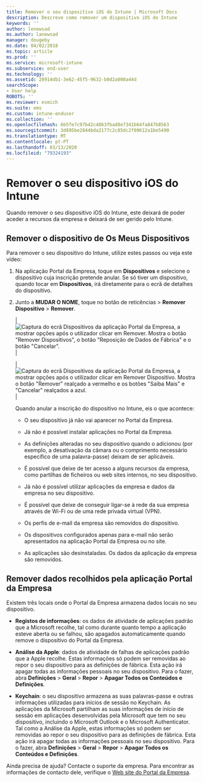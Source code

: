 ```yaml
---
title: Remover o seu dispositivo iOS do Intune | Microsoft Docs
description: Descreve como remover um dispositivo iOS do Intune
keywords: ''
author: lenewsad
ms.author: lanewsad
manager: dougeby
ms.date: 04/02/2018
ms.topic: article
ms.prod: ''
ms.service: microsoft-intune
ms.subservice: end-user
ms.technology: ''
ms.assetid: 28914db1-3e62-45f5-9632-b0d2a808a44d
searchScope:
- User help
ROBOTS: ''
ms.reviewer: esmich
ms.suite: ems
ms.custom: intune-enduser
ms.collection: ''
ms.openlocfilehash: 6b5fe7c97b42c4863fbad8e7341b64fa847b8563
ms.sourcegitcommit: 3d895be2844bda2177c2c85dc2f09612a1be5490
ms.translationtype: MT
ms.contentlocale: pt-PT
ms.lasthandoff: 03/13/2020
ms.locfileid: "79324193"
---
```

# <a name="remove-your-ios-device-from-intune"></a>Remover o seu dispositivo iOS do Intune

Quando remover o seu dispositivo iOS do Intune, este deixará de poder aceder a recursos da empresa e deixará de ser gerido pelo Intune.


## <a name="removing-the-device-from-my-devices"></a>Remover o dispositivo de Os Meus Dispositivos

Para remover o seu dispositivo do Intune, utilize estes passos ou veja este vídeo:


1. Na aplicação Portal da Empresa, toque em **Dispositivos** e selecione o dispositivo cuja inscrição pretende anular. Se só tiver um dispositivo, quando tocar em **Dispositivos**, irá diretamente para o ecrã de detalhes do dispositivo.

2. Junto a **MUDAR O NOME**, toque no botão de reticências > **Remover Dispositivo** > **Remover**.  

    |![Captura do ecrã Dispositivos da aplicação Portal da Empresa, a mostrar opções após o utilizador clicar em Remover. Mostra o botão "Remover Dispositivos", o botão "Reposição de Dados de Fábrica" e o botão "Cancelar".](./media/cp_ios_unenroll_after_1804_001.png)|

    |![Captura do ecrã Dispositivos da aplicação Portal da Empresa, a mostrar opções após o utilizador clicar em Remover Dispositivo. Mostra o botão "Remover" realçado a vermelho e os botões "Saiba Mais" e "Cancelar" realçados a azul.](./media/cp_ios_unenroll_after_1804_002.png)|


    Quando anular a inscrição do dispositivo no Intune, eis o que acontece:

    - O seu dispositivo já não vai aparecer no Portal da Empresa.

    - Já não é possível instalar aplicações no Portal da Empresa.

    - As definições alteradas no seu dispositivo quando o adicionou (por exemplo, a desativação da câmara ou o comprimento necessário específico de uma palavra-passe) deixam de ser aplicáveis.

    - É possível que deixe de ter acesso a alguns recursos da empresa, como partilhas de ficheiros ou web sites internos, no seu dispositivo.

    - Já não é possível utilizar aplicações da empresa e dados da empresa no seu dispositivo.

    - É possível que deixe de conseguir ligar-se à rede da sua empresa através de Wi-Fi ou de uma rede privada virtual (VPN).

    - Os perfis de e-mail da empresa são removidos do dispositivo.

    - Os dispositivos configurados apenas para e-mail não serão apresentados na aplicação Portal da Empresa ou no site.

    - As aplicações são desinstaladas. Os dados da aplicação da empresa são removidos.

## <a name="removing-data-collected-by-the-company-portal-app"></a>Remover dados recolhidos pela aplicação Portal da Empresa

Existem três locais onde o Portal da Empresa armazena dados locais no seu dispositivo.

- **Registos de informações**: os dados de atividade de aplicações padrão que a Microsoft recolhe, tal como durante quanto tempo a aplicação esteve aberta ou se falhou, são apagados automaticamente quando remove o dispositivo do Portal da Empresa.

- **Análise da Apple**: dados de atividade de falhas de aplicações padrão que a Apple recolhe. Estas informações só podem ser removidas ao repor o seu dispositivo para as definições de fábrica. Esta ação irá apagar todas as informações pessoais no seu dispositivo. Para o fazer, abra **Definições** > **Geral** > **Repor** > **Apagar Todos os Conteúdos e Definições**.

- **Keychain**: o seu dispositivo armazena as suas palavras-passe e outras informações utilizadas para inícios de sessão no Keychain. As aplicações da Microsoft partilham as suas informações de início de sessão em aplicações desenvolvidas pela Microsoft que tem no seu dispositivo, incluindo o Microsoft Outlook e o Microsoft Authenticator. Tal como a Análise da Apple, estas informações só podem ser removidas ao repor o seu dispositivo para as definições de fábrica. Esta ação irá apagar todas as informações pessoais no seu dispositivo. Para o fazer, abra **Definições** > **Geral** > **Repor** > **Apagar Todos os Conteúdos e Definições**.


Ainda precisa de ajuda? Contacte o suporte da empresa. Para encontrar as informações de contacto dele, verifique o [Web site do Portal da Empresa](https://go.microsoft.com/fwlink/?linkid=2010980).
